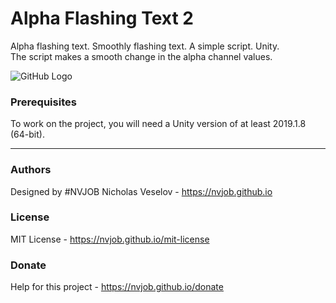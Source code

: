 # Alpha Flashing Text 2

Alpha flashing text. Smoothly flashing text. A simple script. Unity.<br>
The script makes a smooth change in the alpha channel values.

![GitHub Logo](https://raw.githubusercontent.com/nvjob/nvjob.github.io/master/repo/unity%20assets/alpha%20flashing%20text%202/20/pic/0.jpg)

### Prerequisites

To work on the project, you will need a Unity version of at least 2019.1.8 (64-bit).

-------------------------------------------------------------------

### Authors
Designed by #NVJOB Nicholas Veselov - https://nvjob.github.io

### License
MIT License - https://nvjob.github.io/mit-license

### Donate
Help for this project - https://nvjob.github.io/donate
